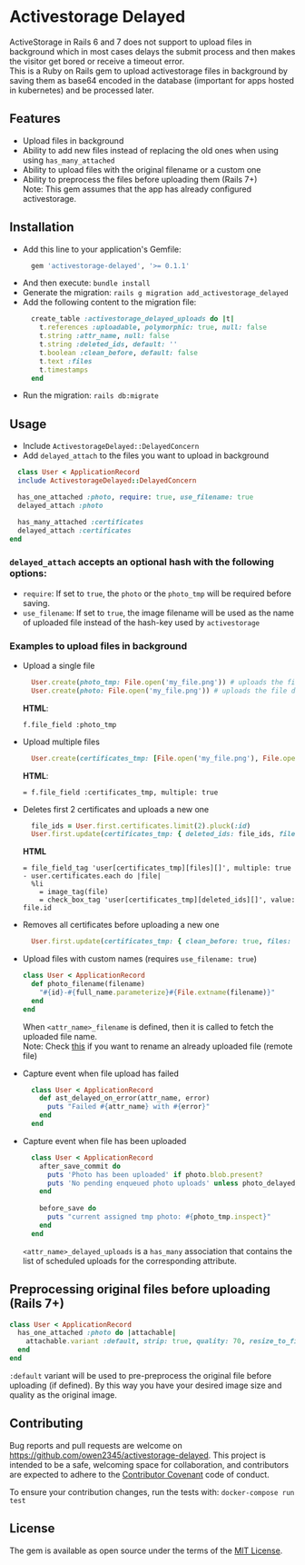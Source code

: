 # Activestorage Delayed

ActiveStorage in Rails 6 and 7 does not support to upload files in background which in most cases delays the submit process and then makes the visitor get bored or receive a timeout error.        
This is a Ruby on Rails gem to upload activestorage files in background by saving them as base64 encoded in the database (important for apps hosted in kubernetes) and be processed later.    

## Features
- Upload files in background
- Ability to add new files instead of replacing the old ones when using using `has_many_attached`
- Ability to upload files with the original filename or a custom one
- Ability to preprocess the files before uploading them (Rails 7+)     
Note: This gem assumes that the app has already configured activestorage.

## Installation
- Add this line to your application's Gemfile:
  ```ruby
    gem 'activestorage-delayed', '>= 0.1.1'
  ```
- And then execute: `bundle install`
- Generate the migration: `rails g migration add_activestorage_delayed`
- Add the following content to the migration file:
    ```ruby
      create_table :activestorage_delayed_uploads do |t|
        t.references :uploadable, polymorphic: true, null: false
        t.string :attr_name, null: false
        t.string :deleted_ids, default: ''
        t.boolean :clean_before, default: false
        t.text :files
        t.timestamps
      end
    ```
- Run the migration: `rails db:migrate`


## Usage
- Include `ActivestorageDelayed::DelayedConcern`
- Add `delayed_attach` to the files you want to upload in background

```ruby
  class User < ApplicationRecord
  include ActivestorageDelayed::DelayedConcern

  has_one_attached :photo, require: true, use_filename: true
  delayed_attach :photo

  has_many_attached :certificates
  delayed_attach :certificates
end

```
### `delayed_attach` accepts an optional hash with the following options:
- `require`: If set to `true`, the `photo` or the `photo_tmp` will be required before saving.
- `use_filename`: If set to `true`, the image filename will be used as the name of uploaded file instead of the hash-key used by `activestorage`

### Examples to upload files in background 
- Upload a single file
  ```ruby
    User.create(photo_tmp: File.open('my_file.png')) # uploads the file in background
    User.create(photo: File.open('my_file.png')) # uploads the file directly
  ```
  **HTML**:
  ```haml
  f.file_field :photo_tmp
  ```

- Upload multiple files
  ```ruby
    User.create(certificates_tmp: [File.open('my_file.png'), File.open('my_file.png')])
  ```    
   **HTML**:
  ```haml
  = f.file_field :certificates_tmp, multiple: true
  ```

- Deletes first 2 certificates and uploads a new one
  ```ruby
    file_ids = User.first.certificates.limit(2).pluck(:id)
    User.first.update(certificates_tmp: { deleted_ids: file_ids, files: [File.open('my_file.png')] })
  ```
   **HTML**
  ```haml
  = file_field_tag 'user[certificates_tmp][files][]', multiple: true
  - user.certificates.each do |file|
    %li
      = image_tag(file)
      = check_box_tag 'user[certificates_tmp][deleted_ids][]', value: file.id
  ```
    
- Removes all certificates before uploading a new one
  ```ruby
    User.first.update(certificates_tmp: { clean_before: true, files: [File.open('my_file.png')] })
  ```
  
- Upload files with custom names (requires `use_filename: true`)
  ```ruby
  class User < ApplicationRecord
    def photo_filename(filename)
      "#{id}-#{full_name.parameterize}#{File.extname(filename)}"
    end
  end
  ```
  When `<attr_name>_filename` is defined, then it is called to fetch the uploaded file name.    
  Note: Check [this](https://gist.github.com/owen2345/33730a452d73b6b292326bb602b0ee6b) if you want to rename an already uploaded file (remote file)

- Capture event when file upload has failed
  ```ruby
    class User < ApplicationRecord
      def ast_delayed_on_error(attr_name, error)
        puts "Failed #{attr_name} with #{error}"
      end
    end
  ```

- Capture event when file has been uploaded
  ```ruby
    class User < ApplicationRecord
      after_save_commit do
        puts 'Photo has been uploaded' if photo.blob.present?
        puts 'No pending enqueued photo uploads' unless photo_delayed_uploads.any?
      end
      
      before_save do 
        puts "current assigned tmp photo: #{photo_tmp.inspect}"
      end
    end
  ```
  `<attr_name>_delayed_uploads` is a `has_many` association that contains the list of scheduled uploads for the corresponding attribute.
  
  
## Preprocessing original files before uploading (Rails 7+)
```ruby
class User < ApplicationRecord
  has_one_attached :photo do |attachable|
    attachable.variant :default, strip: true, quality: 70, resize_to_fill: [200, 200]
  end
end
```
`:default` variant will be used to pre-preprocess the original file before uploading (if defined). By this way you have your desired image size and quality as the original image.



## Contributing
Bug reports and pull requests are welcome on https://github.com/owen2345/activestorage-delayed. This project is intended to be a safe, welcoming space for collaboration, and contributors are expected to adhere to the [Contributor Covenant](http://contributor-covenant.org) code of conduct.    

To ensure your contribution changes, run the tests with: `docker-compose run test`

## License
The gem is available as open source under the terms of the [MIT License](https://opensource.org/licenses/MIT).
